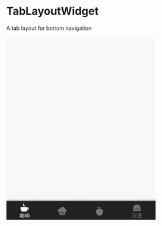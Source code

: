 # TabLayoutWidget
A tab layout for bottom navigation

![](https://github.com/TheaZhu/TabLayoutWidget/blob/master/image%2Fdemonstration.gif)
